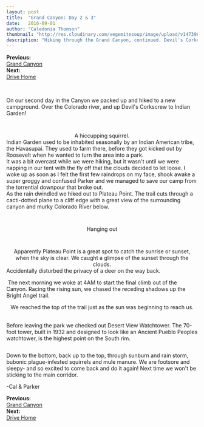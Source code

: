 ```yaml
---
layout: post
title:  "Grand Canyon: Day 2 & 3"
date:   2016-09-01
author: "Caledonia Thomson"
thumbnail: "http://res.cloudinary.com/vegemitesoup/image/upload/v1473960193/grand_canyon_day_2/12.jpg"
description: "Hiking through the Grand Canyon, continued. Devil's Corkcrew, Plateau Point and the climb out."
---
```


<div class="previous-post"><b>Previous: </b><a href= "{{ site.baseurl }}/2016/08/31/grand-canyon.html"><div class="post-chain-link">Grand Canyon</div></a></div>
<div class="next-post"><b>Next: </b><a href="{{ site.baseurl }}/2016/09/03/utah_idaho_washington.html"><div class="post-chain-link">Drive Home</div></a></div><br>

<a href="http://res.cloudinary.com/vegemitesoup/image/upload/v1473960193/grand_canyon_day_2/0.jpg"><img class="lazy" data-original="http://res.cloudinary.com/vegemitesoup/image/upload/v1473960193/grand_canyon_day_2/0.jpg" /></a>

<div class="row vertical-align">
	<div class="col-sm-6 col-xs-12">
		<a href="http://res.cloudinary.com/vegemitesoup/image/upload/v1473960193/grand_canyon_day_2/1.jpg"><img class="lazy" data-original="http://res.cloudinary.com/vegemitesoup/image/upload/v1473960193/grand_canyon_day_2/1.jpg" /></a> 
	</div>
	<div class="col-sm-6 col-xs-12">
		On our second day in the Canyon we packed up and hiked to a new campground. Over the Colorado river, and up Devil's Corkscrew to Indian Garden!
	</div>
</div>

<a href="http://res.cloudinary.com/vegemitesoup/image/upload/v1473960193/grand_canyon_day_2/2.jpg"><img class="lazy" data-original="http://res.cloudinary.com/vegemitesoup/image/upload/v1473960193/grand_canyon_day_2/2.jpg" /></a>
<!--excerpt-->

<a href="http://res.cloudinary.com/vegemitesoup/image/upload/v1473960193/grand_canyon_day_2/4.jpg"><img class="lazy" data-original="http://res.cloudinary.com/vegemitesoup/image/upload/v1473960193/grand_canyon_day_2/4.jpg" /></a> 

<center>
<a href="http://res.cloudinary.com/vegemitesoup/image/upload/v1473960193/grand_canyon_day_2/6.jpg"><img class="lazy" data-original="http://res.cloudinary.com/vegemitesoup/image/upload/v1473960193/grand_canyon_day_2/6.jpg" /></a> 
</center>

<div class="row vertical-align">
	<div class="col-sm-5 col-xs-12">
		<a href="http://res.cloudinary.com/vegemitesoup/image/upload/v1473960193/grand_canyon_day_2/7.jpg"><img class="lazy" data-original="http://res.cloudinary.com/vegemitesoup/image/upload/v1473960193/grand_canyon_day_2/7.jpg" /></a>
	</div>
	<div class="col-sm-7 col-xs-12">
		<a href="http://res.cloudinary.com/vegemitesoup/image/upload/v1473960193/grand_canyon_day_2/8.jpg"><img class="lazy" data-original="http://res.cloudinary.com/vegemitesoup/image/upload/v1473960193/grand_canyon_day_2/8.jpg" /></a>
		<br><center>A hiccupping squirrel.</center>
	</div>
</div>

<div class="row vertical-align">
	<div class="col-sm-6 col-xs-12">
		<a href="http://res.cloudinary.com/vegemitesoup/image/upload/v1473960193/grand_canyon_day_2/9.jpg"><img class="lazy" data-original="http://res.cloudinary.com/vegemitesoup/image/upload/v1473960193/grand_canyon_day_2/9.jpg" /></a> 
	</div>
	<div class="col-sm-6 col-xs-12">
		Indian Garden used to be inhabited seasonally by an Indian American tribe, the Havasupai. They used to farm there, before they got kicked out by Roosevelt when he wanted to turn the area into a park.
	</div>
</div>

<div class="row vertical-align">
	<div class="col-sm-6 col-xs-12">
			It was a bit overcast while we were hiking, but it wasn't until we were napping in our tent with the fly off that the clouds decided to let loose. I woke up as soon as I felt the first few raindrops on my face, shook awake a super groggy and confused Parker and we managed to save our camp from the torrential downpour that broke out.
	</div>
	<div class="col-sm-6 col-xs-12">
		<a href="http://res.cloudinary.com/vegemitesoup/image/upload/v1473960193/grand_canyon_day_2/10.jpg"><img class="lazy" data-original="http://res.cloudinary.com/vegemitesoup/image/upload/v1473960193/grand_canyon_day_2/10.jpg" /></a> 
	</div>
</div>

<div class="row vertical-align">
	<div class="col-sm-6 col-xs-12">
		<a href="http://res.cloudinary.com/vegemitesoup/image/upload/v1473960193/grand_canyon_day_2/11.jpg"><img class="lazy" data-original="http://res.cloudinary.com/vegemitesoup/image/upload/v1473960193/grand_canyon_day_2/11.jpg" /></a>
	</div>
	<div class="col-sm-6 col-xs-12">
		As the rain dwindled we hiked out to Plateau Point. The trail cuts through a cacti-dotted plane to a cliff edge with a great view of the surrounding canyon and murky Colorado River below.
	</div>
</div>

<a href="http://res.cloudinary.com/vegemitesoup/image/upload/v1473960193/grand_canyon_day_2/12.jpg"><img class="lazy" data-original="http://res.cloudinary.com/vegemitesoup/image/upload/v1473960193/grand_canyon_day_2/12.jpg" /></a>

<a href="http://res.cloudinary.com/vegemitesoup/image/upload/v1473960193/grand_canyon_day_2/17.jpg"><img class="lazy" data-original="http://res.cloudinary.com/vegemitesoup/image/upload/v1473960193/grand_canyon_day_2/17.jpg" /></a>

<div class="row vertical-align">
	<div class="col-sm-6 col-xs-12">
		<a href="http://res.cloudinary.com/vegemitesoup/image/upload/v1473960193/grand_canyon_day_2/16.jpg"><img class="lazy" data-original="http://res.cloudinary.com/vegemitesoup/image/upload/v1473960193/grand_canyon_day_2/16.jpg" /></a>
	</div>
	<div class="col-sm-6 col-xs-12">
		<a href="http://res.cloudinary.com/vegemitesoup/image/upload/v1473960193/grand_canyon_day_2/18.jpg"><img class="lazy" data-original="http://res.cloudinary.com/vegemitesoup/image/upload/v1473960193/grand_canyon_day_2/18.jpg" /></a>
		<br><center>Hanging out</center>
	</div>
</div>

<a href="http://res.cloudinary.com/vegemitesoup/image/upload/v1473960193/grand_canyon_day_2/19.jpg"><img class="lazy" data-original="http://res.cloudinary.com/vegemitesoup/image/upload/v1473960193/grand_canyon_day_2/19.jpg" /></a>

<a href="http://res.cloudinary.com/vegemitesoup/image/upload/v1473960193/grand_canyon_day_2/20.jpg"><img class="lazy" data-original="http://res.cloudinary.com/vegemitesoup/image/upload/v1473960193/grand_canyon_day_2/20.jpg" /></a>
<center>
Apparently Plateau Point is a great spot to catch the sunrise or sunset, when the sky is clear. We caught a glimpse of the sunset through the clouds.
</center>
<div class="row vertical-align">
	<div class="col-sm-6 col-xs-12">
		<a href="http://res.cloudinary.com/vegemitesoup/image/upload/v1473960193/grand_canyon_day_2/21.jpg"><img class="lazy" data-original="http://res.cloudinary.com/vegemitesoup/image/upload/v1473960193/grand_canyon_day_2/21.jpg" /></a>	</div>
	<div class="col-sm-6 col-xs-12">
		Accidentally disturbed the privacy of a deer on the way back.
	</div>
</div>

<a href="http://res.cloudinary.com/vegemitesoup/image/upload/v1473960193/grand_canyon_day_2/22.jpg"><img class="lazy" data-original="http://res.cloudinary.com/vegemitesoup/image/upload/v1473960193/grand_canyon_day_2/22.jpg" /></a>
The next morning we woke at 4AM to start the final climb out of the Canyon. Racing the rising sun, we chased the receding shadows up the Bright Angel trail.
<br>
<center>
<a href="http://res.cloudinary.com/vegemitesoup/image/upload/v1473960193/grand_canyon_day_2/23.jpg"><img class="lazy" data-original="http://res.cloudinary.com/vegemitesoup/image/upload/v1473960193/grand_canyon_day_2/23.jpg" /></a>
</center>
<center>We reached the top of the trail just as the sun was beginning to reach us.</center>
<br>
<div class="row vertical-align">
	<div class="col-sm-6 col-xs-12">
		<a href="http://res.cloudinary.com/vegemitesoup/image/upload/v1473960193/grand_canyon_day_2/27.jpg"><img class="lazy" data-original="http://res.cloudinary.com/vegemitesoup/image/upload/v1473960193/grand_canyon_day_2/27.jpg" /></a>
	</div>
	<div class="col-sm-6 col-xs-12">
		<a href="http://res.cloudinary.com/vegemitesoup/image/upload/v1473960193/grand_canyon_day_2/28.jpg"><img class="lazy" data-original="http://res.cloudinary.com/vegemitesoup/image/upload/v1473960193/grand_canyon_day_2/28.jpg" /></a>
	</div>
</div>

Before leaving the park we checked out Desert View Watchtower. The 70-foot tower, built in 1932 and designed to look like an Ancient Pueblo Peoples watchtower, is the highest point on the South rim.

<a href="http://res.cloudinary.com/vegemitesoup/image/upload/v1473960193/grand_canyon_day_2/29.jpg"><img class="lazy" data-original="http://res.cloudinary.com/vegemitesoup/image/upload/v1473960193/grand_canyon_day_2/29.jpg" /></a>

Down to the bottom, back up to the top, through sunburn and rain storm, bubonic plague-infested squirrels and mule manure. We are footsore and sleepy- and so excited to come back and do it again! Next time we won't be sticking to the main corridor.

-Cal & Parker

<div class="previous-post"><b>Previous: </b><a href= "{{ site.baseurl }}/2016/08/31/grand-canyon.html"><div class="post-chain-link">Grand Canyon</div></a></div>
<div class="next-post"><b>Next: </b><a href="{{ site.baseurl }}/2016/09/03/utah_idaho_washington.html"><div class="post-chain-link">Drive Home</div></a></div>
<br>